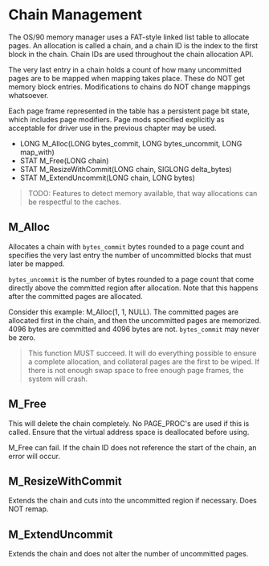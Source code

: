 # Chain Management

The OS/90 memory manager uses a FAT-style linked list table to allocate pages. An allocation is called a chain, and a chain ID is the index to the first block in the chain. Chain IDs are used throughout the chain allocation API.

The very last entry in a chain holds a count of how many uncommitted pages are to be mapped when mapping takes place. These do NOT get memory block entries.
Modifications to chains do NOT change mappings whatsoever.

Each page frame represented in the table has a persistent page bit state, which includes page modifiers. Page mods specified explicitly as acceptable for driver use in the previous chapter may be used.

- LONG M_Alloc(LONG bytes_commit, LONG bytes_uncommit, LONG map_with)
- STAT M_Free(LONG chain)
- STAT M_ResizeWithCommit(LONG chain, SIGLONG delta_bytes)
- STAT M_ExtendUncommit(LONG chain, LONG bytes)

> TODO: Features to detect memory available, that way allocations can be respectful to the caches.

## M_Alloc

Allocates a chain with `bytes_commit` bytes rounded to a page count and specifies the very last entry the number of uncommitted blocks that must later be mapped.

`bytes_uncommit` is the number of bytes rounded to a page count that come directly above the committed region after allocation. Note that this happens after the committed pages are allocated.

Consider this example: M_Alloc(1, 1, NULL). The committed pages are allocated first in the chain, and then the uncommitted pages are memorized.  4096 bytes are committed and 4096 bytes are not.
`bytes_commit` may never be zero.

> This function MUST succeed. It will do everything possible to ensure a complete allocation, and collateral pages are the first to be wiped. If there is not enough swap space to free enough page frames, the system will crash.

## M_Free

This will delete the chain completely. No PAGE_PROC's are used if this is called. Ensure that the virtual address space is deallocated before using.

M_Free can fail. If the chain ID does not reference the start of the chain, an error will occur.

## M_ResizeWithCommit

Extends the chain and cuts into the uncommitted region if necessary. Does NOT remap.

## M_ExtendUncommit

Extends the chain and does not alter the number of uncommitted pages.
